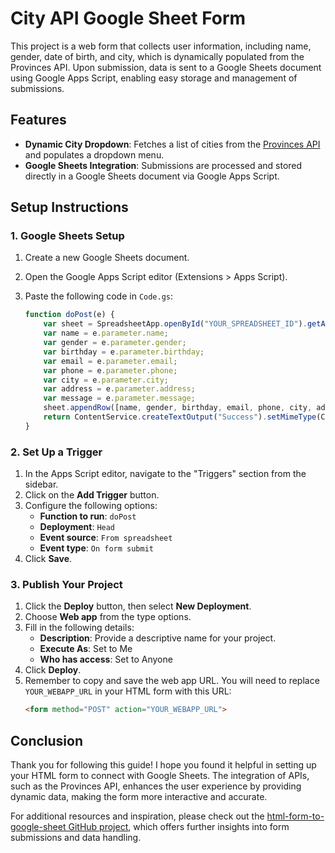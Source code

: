 # City API Google Sheet Form

This project is a web form that collects user information, including name, gender, date of birth, and city, which is dynamically populated from the Provinces API. Upon submission, data is sent to a Google Sheets document using Google Apps Script, enabling easy storage and management of submissions.

## Features

- **Dynamic City Dropdown**: Fetches a list of cities from the [Provinces API](https://provinces.open-api.vn/) and populates a dropdown menu.
- **Google Sheets Integration**: Submissions are processed and stored directly in a Google Sheets document via Google Apps Script.

## Setup Instructions

### 1. Google Sheets Setup

1. Create a new Google Sheets document.
2. Open the Google Apps Script editor (Extensions > Apps Script).
3. Paste the following code in `Code.gs`:

   ```javascript
   function doPost(e) {
       var sheet = SpreadsheetApp.openById("YOUR_SPREADSHEET_ID").getActiveSheet();
       var name = e.parameter.name;
       var gender = e.parameter.gender;
       var birthday = e.parameter.birthday;
       var email = e.parameter.email;
       var phone = e.parameter.phone;
       var city = e.parameter.city;
       var address = e.parameter.address;
       var message = e.parameter.message;
       sheet.appendRow([name, gender, birthday, email, phone, city, address, message]);
       return ContentService.createTextOutput("Success").setMimeType(ContentService.MimeType.TEXT);
   }

### 2. Set Up a Trigger

1. In the Apps Script editor, navigate to the "Triggers" section from the sidebar.
2. Click on the **Add Trigger** button.
3. Configure the following options:
   - **Function to run**: `doPost`
   - **Deployment**: `Head`
   - **Event source**: `From spreadsheet`
   - **Event type**: `On form submit`
4. Click **Save**.

### 3. Publish Your Project

1. Click the **Deploy** button, then select **New Deployment**.
2. Choose **Web app** from the type options.
3. Fill in the following details:
   - **Description**: Provide a descriptive name for your project.
   - **Execute As**: Set to Me
   - **Who has access**: Set to Anyone
4. Click **Deploy**.
5. Remember to copy and save the web app URL. You will need to replace `YOUR_WEBAPP_URL` in your HTML form with this URL:
   ```html
   <form method="POST" action="YOUR_WEBAPP_URL">

## Conclusion

Thank you for following this guide! I hope you found it helpful in setting up your HTML form to connect with Google Sheets. The integration of APIs, such as the Provinces API, enhances the user experience by providing dynamic data, making the form more interactive and accurate.

For additional resources and inspiration, please check out the [html-form-to-google-sheet GitHub project](https://github.com/levinunnink/html-form-to-google-sheet), which offers further insights into form submissions and data handling.
